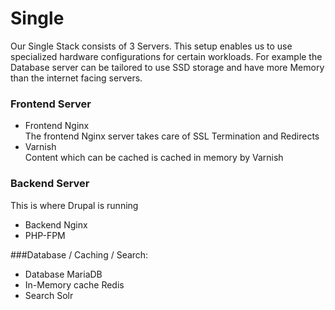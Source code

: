 # Single

Our Single Stack consists of 3 Servers. This setup enables us to use specialized hardware configurations for certain workloads. For example the Database server can be tailored to use SSD storage and have more Memory than the internet facing servers.

### Frontend Server
* Frontend Nginx  
The frontend Nginx server takes care of SSL Termination and Redirects
* Varnish  
Content which can be cached is cached in memory by Varnish

### Backend Server
This is where Drupal is running

* Backend Nginx
* PHP-FPM


###Database / Caching / Search:
* Database MariaDB
* In-Memory cache Redis
* Search Solr
